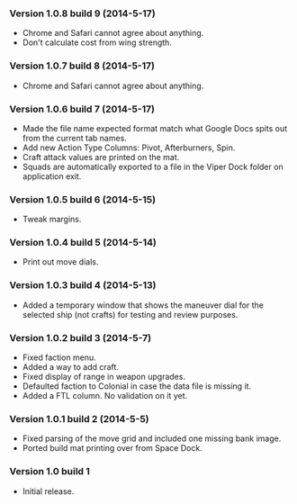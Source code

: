 ### Version 1.0.8 build 9 (2014-5-17)

* Chrome and Safari cannot agree about anything.
* Don't calculate cost from wing strength.

### Version 1.0.7 build 8 (2014-5-17)

* Chrome and Safari cannot agree about anything.

### Version 1.0.6 build 7 (2014-5-17)

* Made the file name expected format match what Google Docs spits out from the current tab names.
* Add new Action Type Columns: Pivot, Afterburners, Spin.
* Craft attack values are printed on the mat.
* Squads are automatically exported to a file in the Viper Dock folder on application exit.

### Version 1.0.5 build 6 (2014-5-15)

* Tweak margins.

### Version 1.0.4 build 5 (2014-5-14)

* Print out move dials.

### Version 1.0.3 build 4 (2014-5-13)

* Added a temporary window that shows the maneuver dial for the selected ship (not crafts) for testing and review purposes.

### Version 1.0.2 build 3 (2014-5-7)

* Fixed faction menu.
* Added a way to add craft.
* Fixed display of range in weapon upgrades.
* Defaulted faction to Colonial in case the data file is missing it.
* Added a FTL column. No validation on it yet.

### Version 1.0.1 build 2 (2014-5-5)

* Fixed parsing of the move grid and included one missing bank image.
* Ported build mat printing over from Space Dock.

### Version 1.0 build 1

* Initial release.
